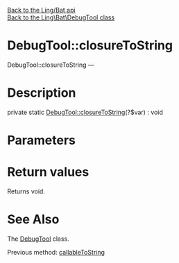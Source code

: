 [Back to the Ling/Bat api](https://github.com/lingtalfi/Bat/blob/master/doc/api/Ling/Bat.md)<br>
[Back to the Ling\Bat\DebugTool class](https://github.com/lingtalfi/Bat/blob/master/doc/api/Ling/Bat/DebugTool.md)


DebugTool::closureToString
================



DebugTool::closureToString — 




Description
================


private static [DebugTool::closureToString](https://github.com/lingtalfi/Bat/blob/master/doc/api/Ling/Bat/DebugTool/closureToString.md)(?$var) : void









Parameters
================



Return values
================

Returns void.








See Also
================

The [DebugTool](https://github.com/lingtalfi/Bat/blob/master/doc/api/Ling/Bat/DebugTool.md) class.

Previous method: [callableToString](https://github.com/lingtalfi/Bat/blob/master/doc/api/Ling/Bat/DebugTool/callableToString.md)<br>


